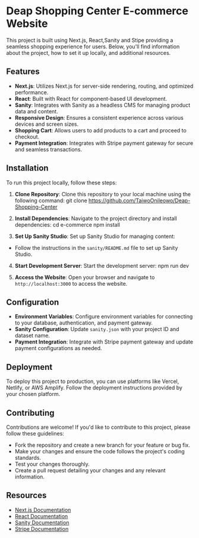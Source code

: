 # Deap Shopping Center E-commerce Website

 This project is built using Next.js, React,Sanity and Stipe providing a seamless shopping experience for users. Below, you'll find information about the project, how to set it up locally, and additional resources.

## Features

- **Next.js**: Utilizes Next.js for server-side rendering, routing, and optimized performance.
- **React**: Built with React for component-based UI development.
- **Sanity**: Integrates with Sanity as a headless CMS for managing product data and content.
- **Responsive Design**: Ensures a consistent experience across various devices and screen sizes.
- **Shopping Cart**: Allows users to add products to a cart and proceed to checkout.
- **Payment Integration**: Integrates with Stripe payment gateway for secure and seamless transactions.

## Installation

To run this project locally, follow these steps:

1. **Clone Repository**: Clone this repository to your local machine using the following command:
   git clone https://github.com/TaiwoOnileowo/Deap-Shopping-Center

2. **Install Dependencies**: Navigate to the project directory and install dependencies:
    cd e-commerce
    npm install

3. **Set Up Sanity Studio**: Set up Sanity Studio for managing content:
- Follow the instructions in the `sanity/README.md` file to set up Sanity Studio.

4. **Start Development Server**: Start the development server:
   npm run dev

5. **Access the Website**: Open your browser and navigate to `http://localhost:3000` to access the website.

## Configuration

- **Environment Variables**: Configure environment variables for connecting to your database, authentication, and payment gateway.
- **Sanity Configuration**: Update `sanity.json` with your project ID and dataset name.
- **Payment Integration**: Integrate with Stripe payment gateway and update payment configurations as needed.

## Deployment

To deploy this project to production, you can use platforms like Vercel, Netlify, or AWS Amplify. Follow the deployment instructions provided by your chosen platform.

## Contributing

Contributions are welcome! If you'd like to contribute to this project, please follow these guidelines:
- Fork the repository and create a new branch for your feature or bug fix.
- Make your changes and ensure the code follows the project's coding standards.
- Test your changes thoroughly.
- Create a pull request detailing your changes and any relevant information.

## Resources

- [Next.js Documentation](https://nextjs.org/docs)
- [React Documentation](https://reactjs.org/docs/getting-started.html)
- [Sanity Documentation](https://www.sanity.io/docs)
- [Stripe Documentation](https://docs.stripe.com/)


